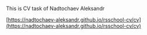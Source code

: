 This is CV task of Nadtochaev Aleksandr

[https://nadtochaev-aleksandr.github.io/rsschool-cv/cv](https://nadtochaev-aleksandr.github.io/rsschool-cv/cv)